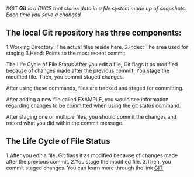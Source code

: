 #GIT
**Git** *is a DVCS that stores data in a file system made up of snapshots. Each time you save a changed* 

 ## The local Git repository has three components:

1.Working Directory: The actual files reside here.
2.Index: The area used for staging
3.Head: Points to the most recent commit

The Life Cycle of File Status
After you edit a file, Git flags it as modified because of changes made after the previous commit.
You stage the modified file.
Then, you commit staged changes.

After using these commands, files are tracked and staged for committing.

After adding a new file called EXAMPLE, you would see information regarding changes to be committed when using the git status command.

After staging one or multiple files, you should commit the changes and record what you did within the commit message.

## The Life Cycle of File Status
1.After you edit a file, Git flags it as modified because of changes made after the previous commit.
2.You stage the modified file.
3.Then, you commit staged changes.
You can learn more through the link
[GIT](https://blog.udemy.com/git-tutorial-a-comprehensive-guide/#11)
